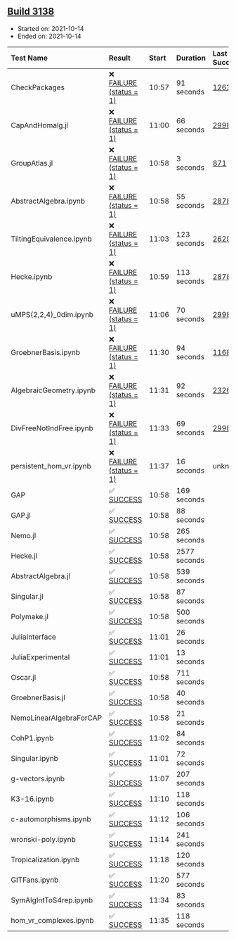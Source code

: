 ## [Build 3138](https://oscarci.mathematik.uni-kl.de/job/oscar-stable/3138/)

* Started on: 2021-10-14
* Ended on: 2021-10-14

| Test Name    | Result | Start | Duration | Last Success | First Failure |
|:-------------|:-------|:------|:---------|:-------------|:--------------|
| CheckPackages | ❌ [FAILURE (status = 1)](https://oscarci.mathematik.uni-kl.de/job/oscar-stable/3138/artifact/logs/build-3138/CheckPackages.log) | 10:57 | 91 seconds | [1263](https://oscarci.mathematik.uni-kl.de/job/oscar-stable/1263/) | [1264](https://oscarci.mathematik.uni-kl.de/job/oscar-stable/1264/) |
| CapAndHomalg.jl | ❌ [FAILURE (status = 1)](https://oscarci.mathematik.uni-kl.de/job/oscar-stable/3138/artifact/logs/build-3138/CapAndHomalg.jl.log) | 11:00 | 66 seconds | [2998](https://oscarci.mathematik.uni-kl.de/job/oscar-stable/2998/) | [2999](https://oscarci.mathematik.uni-kl.de/job/oscar-stable/2999/) |
| GroupAtlas.jl | ❌ [FAILURE (status = 1)](https://oscarci.mathematik.uni-kl.de/job/oscar-stable/3138/artifact/logs/build-3138/GroupAtlas.jl.log) | 10:58 | 3 seconds | [871](https://oscarci.mathematik.uni-kl.de/job/oscar-stable/871/) | [872](https://oscarci.mathematik.uni-kl.de/job/oscar-stable/872/) |
| AbstractAlgebra.ipynb | ❌ [FAILURE (status = 1)](https://oscarci.mathematik.uni-kl.de/job/oscar-stable/3138/artifact/logs/build-3138/AbstractAlgebra.ipynb.log) | 10:58 | 55 seconds | [2878](https://oscarci.mathematik.uni-kl.de/job/oscar-stable/2878/) | [2879](https://oscarci.mathematik.uni-kl.de/job/oscar-stable/2879/) |
| TiltingEquivalence.ipynb | ❌ [FAILURE (status = 1)](https://oscarci.mathematik.uni-kl.de/job/oscar-stable/3138/artifact/logs/build-3138/TiltingEquivalence.ipynb.log) | 11:03 | 123 seconds | [2629](https://oscarci.mathematik.uni-kl.de/job/oscar-stable/2629/) | [2630](https://oscarci.mathematik.uni-kl.de/job/oscar-stable/2630/) |
| Hecke.ipynb | ❌ [FAILURE (status = 1)](https://oscarci.mathematik.uni-kl.de/job/oscar-stable/3138/artifact/logs/build-3138/Hecke.ipynb.log) | 10:59 | 113 seconds | [2878](https://oscarci.mathematik.uni-kl.de/job/oscar-stable/2878/) | [2879](https://oscarci.mathematik.uni-kl.de/job/oscar-stable/2879/) |
| uMPS(2,2,4)_0dim.ipynb | ❌ [FAILURE (status = 1)](https://oscarci.mathematik.uni-kl.de/job/oscar-stable/3138/artifact/logs/build-3138/uMPS-2-2-4-_0dim.ipynb.log) | 11:06 | 70 seconds | [2998](https://oscarci.mathematik.uni-kl.de/job/oscar-stable/2998/) | [2999](https://oscarci.mathematik.uni-kl.de/job/oscar-stable/2999/) |
| GroebnerBasis.ipynb | ❌ [FAILURE (status = 1)](https://oscarci.mathematik.uni-kl.de/job/oscar-stable/3138/artifact/logs/build-3138/GroebnerBasis.ipynb.log) | 11:30 | 94 seconds | [1168](https://oscarci.mathematik.uni-kl.de/job/oscar-stable/1168/) | [1169](https://oscarci.mathematik.uni-kl.de/job/oscar-stable/1169/) |
| AlgebraicGeometry.ipynb | ❌ [FAILURE (status = 1)](https://oscarci.mathematik.uni-kl.de/job/oscar-stable/3138/artifact/logs/build-3138/AlgebraicGeometry.ipynb.log) | 11:31 | 92 seconds | [2326](https://oscarci.mathematik.uni-kl.de/job/oscar-stable/2326/) | [2327](https://oscarci.mathematik.uni-kl.de/job/oscar-stable/2327/) |
| DivFreeNotIndFree.ipynb | ❌ [FAILURE (status = 1)](https://oscarci.mathematik.uni-kl.de/job/oscar-stable/3138/artifact/logs/build-3138/DivFreeNotIndFree.ipynb.log) | 11:33 | 69 seconds | [2998](https://oscarci.mathematik.uni-kl.de/job/oscar-stable/2998/) | [2999](https://oscarci.mathematik.uni-kl.de/job/oscar-stable/2999/) |
| persistent_hom_vr.ipynb | ❌ [FAILURE (status = 1)](https://oscarci.mathematik.uni-kl.de/job/oscar-stable/3138/artifact/logs/build-3138/persistent_hom_vr.ipynb.log) | 11:37 | 16 seconds | unknown | unknown |
| GAP | ✅ [SUCCESS](https://oscarci.mathematik.uni-kl.de/job/oscar-stable/3138/artifact/logs/build-3138/GAP.log) | 10:58 | 169 seconds |  |  |
| GAP.jl | ✅ [SUCCESS](https://oscarci.mathematik.uni-kl.de/job/oscar-stable/3138/artifact/logs/build-3138/GAP.jl.log) | 10:58 | 88 seconds |  |  |
| Nemo.jl | ✅ [SUCCESS](https://oscarci.mathematik.uni-kl.de/job/oscar-stable/3138/artifact/logs/build-3138/Nemo.jl.log) | 10:58 | 265 seconds |  |  |
| Hecke.jl | ✅ [SUCCESS](https://oscarci.mathematik.uni-kl.de/job/oscar-stable/3138/artifact/logs/build-3138/Hecke.jl.log) | 10:58 | 2577 seconds |  |  |
| AbstractAlgebra.jl | ✅ [SUCCESS](https://oscarci.mathematik.uni-kl.de/job/oscar-stable/3138/artifact/logs/build-3138/AbstractAlgebra.jl.log) | 10:58 | 539 seconds |  |  |
| Singular.jl | ✅ [SUCCESS](https://oscarci.mathematik.uni-kl.de/job/oscar-stable/3138/artifact/logs/build-3138/Singular.jl.log) | 10:58 | 87 seconds |  |  |
| Polymake.jl | ✅ [SUCCESS](https://oscarci.mathematik.uni-kl.de/job/oscar-stable/3138/artifact/logs/build-3138/Polymake.jl.log) | 10:58 | 500 seconds |  |  |
| JuliaInterface | ✅ [SUCCESS](https://oscarci.mathematik.uni-kl.de/job/oscar-stable/3138/artifact/logs/build-3138/JuliaInterface.log) | 11:01 | 26 seconds |  |  |
| JuliaExperimental | ✅ [SUCCESS](https://oscarci.mathematik.uni-kl.de/job/oscar-stable/3138/artifact/logs/build-3138/JuliaExperimental.log) | 11:01 | 13 seconds |  |  |
| Oscar.jl | ✅ [SUCCESS](https://oscarci.mathematik.uni-kl.de/job/oscar-stable/3138/artifact/logs/build-3138/Oscar.jl.log) | 10:58 | 711 seconds |  |  |
| GroebnerBasis.jl | ✅ [SUCCESS](https://oscarci.mathematik.uni-kl.de/job/oscar-stable/3138/artifact/logs/build-3138/GroebnerBasis.jl.log) | 10:58 | 40 seconds |  |  |
| NemoLinearAlgebraForCAP | ✅ [SUCCESS](https://oscarci.mathematik.uni-kl.de/job/oscar-stable/3138/artifact/logs/build-3138/NemoLinearAlgebraForCAP.log) | 10:58 | 21 seconds |  |  |
| CohP1.ipynb | ✅ [SUCCESS](https://oscarci.mathematik.uni-kl.de/job/oscar-stable/3138/artifact/logs/build-3138/CohP1.ipynb.log) | 11:02 | 84 seconds |  |  |
| Singular.ipynb | ✅ [SUCCESS](https://oscarci.mathematik.uni-kl.de/job/oscar-stable/3138/artifact/logs/build-3138/Singular.ipynb.log) | 11:01 | 72 seconds |  |  |
| g-vectors.ipynb | ✅ [SUCCESS](https://oscarci.mathematik.uni-kl.de/job/oscar-stable/3138/artifact/logs/build-3138/g-vectors.ipynb.log) | 11:07 | 207 seconds |  |  |
| K3-16.ipynb | ✅ [SUCCESS](https://oscarci.mathematik.uni-kl.de/job/oscar-stable/3138/artifact/logs/build-3138/K3-16.ipynb.log) | 11:10 | 118 seconds |  |  |
| c-automorphisms.ipynb | ✅ [SUCCESS](https://oscarci.mathematik.uni-kl.de/job/oscar-stable/3138/artifact/logs/build-3138/c-automorphisms.ipynb.log) | 11:12 | 106 seconds |  |  |
| wronski-poly.ipynb | ✅ [SUCCESS](https://oscarci.mathematik.uni-kl.de/job/oscar-stable/3138/artifact/logs/build-3138/wronski-poly.ipynb.log) | 11:14 | 241 seconds |  |  |
| Tropicalization.ipynb | ✅ [SUCCESS](https://oscarci.mathematik.uni-kl.de/job/oscar-stable/3138/artifact/logs/build-3138/Tropicalization.ipynb.log) | 11:18 | 120 seconds |  |  |
| GITFans.ipynb | ✅ [SUCCESS](https://oscarci.mathematik.uni-kl.de/job/oscar-stable/3138/artifact/logs/build-3138/GITFans.ipynb.log) | 11:20 | 577 seconds |  |  |
| SymAlgIntToS4rep.ipynb | ✅ [SUCCESS](https://oscarci.mathematik.uni-kl.de/job/oscar-stable/3138/artifact/logs/build-3138/SymAlgIntToS4rep.ipynb.log) | 11:34 | 83 seconds |  |  |
| hom_vr_complexes.ipynb | ✅ [SUCCESS](https://oscarci.mathematik.uni-kl.de/job/oscar-stable/3138/artifact/logs/build-3138/hom_vr_complexes.ipynb.log) | 11:35 | 118 seconds |  |  |
